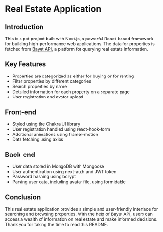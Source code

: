 # Real Estate Application

## Introduction
This is a pet project built with Next.js, a powerful React-based framework for building high-performance web applications. The data for properties is fetched from [Bayut API](https://rapidapi.com/apidojo/api/bayut), a platform for querying real estate information.

## Key Features
- Properties are categorized as either for buying or for renting
- Filter properties by different categories
- Search properties by name
- Detailed information for each property on a separate page
- User registration and avatar upload

## Front-end
- Styled using the Chakra UI library
- User registration handled using react-hook-form
- Additional animations using framer-motion
- Data fetching using axios

## Back-end
- User data stored in MongoDB with Mongoose
- User authentication using next-auth and JWT token
- Password hashing using bcrypt
- Parsing user data, including avatar file, using formidable

## Conclusion
This real estate application provides a simple and user-friendly interface for searching and browsing properties. With the help of Bayut API, users can access a wealth of information on real estate and make informed decisions. Thank you for taking the time to read this README.
